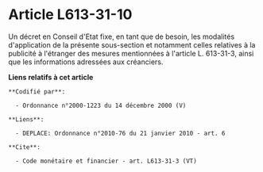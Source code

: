 # Article L613-31-10

Un décret en Conseil d'Etat fixe, en tant que de besoin, les modalités d'application de la présente sous-section et notamment
celles relatives à la publicité à l'étranger des mesures mentionnées à l'article L. 613-31-3, ainsi que les informations
adressées aux créanciers.

**Liens relatifs à cet article**

	**Codifié par**:

	  - Ordonnance n°2000-1223 du 14 décembre 2000 (V)

	**Liens**:

	  - DEPLACE: Ordonnance n°2010-76 du 21 janvier 2010 - art. 6

	**Cite**:

	  - Code monétaire et financier - art. L613-31-3 (VT)
